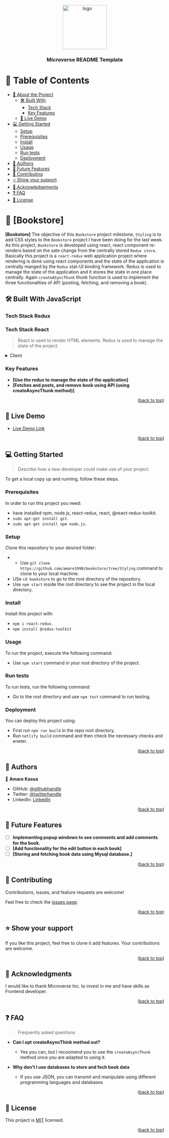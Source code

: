<a name="readme-top"></a>

<div align="center">

  <img src="murple_logo.png" alt="logo" width="140"  height="auto" />
  <br/>

  <h3><b>Microverse README Template</b></h3>

</div>


# 📗 Table of Contents

- [📖 About the Project](#about-project)
  - [🛠 Built With](#built-with)
    - [Tech Stack](#tech-stack)
    - [Key Features](#key-features)
  - [🚀 Live Demo](#live-demo)
- [💻 Getting Started](#getting-started)
  - [Setup](#setup)
  - [Prerequisites](#prerequisites)
  - [Install](#install)
  - [Usage](#usage)
  - [Run tests](#run-tests)
  - [Deployment](#triangular_flag_on_post-deployment)
- [👥 Authors](#authors)
- [🔭 Future Features](#future-features)
- [🤝 Contributing](#contributing)
- [⭐️ Show your support](#support)
- [🙏 Acknowledgements](#acknowledgements)
- [❓ FAQ](#faq)
- [📝 License](#license)


# 📖 [Bookstore] <a name="about-project"></a>

**[Bookstore]** 
The objective of this `Bookstore` project milestone, `Styling` is to add CSS styles to the `Bookstore` project I have been doing for the last week. As this project, `Bookstore` is developed using react, react component re-renders based on the sate change from the centrally stored `Redux store`. Basically this project is a `react-redux` web application project where rendering is done using react components and the state of the application is centrally manged by the `Redux` stat-UI binding framework. Redux is used to manage the state of the application and it stores the state in one place centrally. Again `createASyncThunk` thunk function is used to implement the three functionalities of API (posting, fetching, and removing a book).


## 🛠 Built With <a name="built-with">JavaScript</a>

### Tech Stack <a name="tech-stack">Redux</a>
### Tech Stack <a name="tech-stack">React</a>

> React is used to render HTML elements.
> Redux is used to manage the state of the project.

<details>
  <summary>Client</summary>
  <ul>
    <li><a href="https://reactjs.org/">React.js</a></li>
     <li><a href="https://redux.js.org">Redux</a></li>
  </ul>
</details>


### Key Features <a name="key-features"></a>

- **[Use the redux to manage the state of the application]**
- **[Fetches and posts, and remove book using API (using createAsyncThunk method)]**

<p align="right">(<a href="#readme-top">back to top</a>)</p>


## 🚀 Live Demo <a name="live-demo"></a>

- [Live Demo Link](https://amare1990.github.io/bookstore/)

<p align="right">(<a href="#readme-top">back to top</a>)</p>


## 💻 Getting Started <a name="getting-started"></a>

> Describe how a new developer could make use of your project.

To get a local copy up and running, follow these steps.


### Prerequisites

In order to run this project you need:

- have installed npm, node.js, react-redux, react, @react-redux-toolkit. 
- `sudo apt-get install git`.
- `sudo apt-get install npm node.js`.

### Setup

Clone this repository to your desired folder:

- - Use `git clone https://github.com/amare1990/bookstore/tree/Styling` command to clone to your local machine.
- USe `cd bookstore` to go to the root directory of the repository.
- Use `npm start` inside the root directory to see the project in the local directory.

### Install

Install this project with:
- `npm i react-redux`.
- `npm install @redux-toolkit`

### Usage

To run the project, execute the following command:

- Use `npm start` command in your root directory of the project.

### Run tests

To run tests, run the following command:

- Go to the root directory and use `npm test` command to run testing.

### Deployment

You can deploy this project using:

- First run `npm run build` in the repo root directory.
- Run `netlify build` command and then check the necessary checks and eneter.

<p align="right">(<a href="#readme-top">back to top</a>)</p>


## 👥 Authors <a name="authors"></a>


👤 **Amare Kassa**

- GitHub: [@githubhandle](https://github.com/amare1990)
- Twitter: [@twitterhandle](https://twitter.com/@amaremek)
- LinkedIn: [LinkedIn](https://linkedin.com/in/amare-kassa-90)


<p align="right">(<a href="#readme-top">back to top</a>)</p>


## 🔭 Future Features <a name="future-features"></a>

- [ ] **Implementing popup windows to see comments and add comments for the book.**
- [ ] **[Add functionality for the edit button in each book]**
- [ ] **[Storing and fetching book data using Mysql database.]**

<p align="right">(<a href="#readme-top">back to top</a>)</p>


## 🤝 Contributing <a name="contributing"></a>

Contributions, issues, and feature requests are welcome!

Feel free to check the [issues page](https://github.com/amare1990/bookstore/issues).

<p align="right">(<a href="#readme-top">back to top</a>)</p>


## ⭐️ Show your support <a name="support"></a>


If you like this project, feel free to clone it add features. Your contributions are welcome.

<p align="right">(<a href="#readme-top">back to top</a>)</p>

## 🙏 Acknowledgments <a name="acknowledgements"></a>


I would like to thank Microverse Inc. to invest in me and have skills as Frontend developer.

<p align="right">(<a href="#readme-top">back to top</a>)</p>


## ❓ FAQ <a name="faq"></a>

> Frequently asked questions

- **Can I opt createAsyncThink method out?**

  - Yes you can, but I recoomend you to use the `createAsyncThunk` method once you are adapted to using it.

- **Why don't I use databases to store and fech book data**

  - If you use JSON, you can transmit and manipulate using different programming languages and databases

<p align="right">(<a href="#readme-top">back to top</a>)</p>


## 📝 License <a name="license"></a>

This project is [MIT](https://github.com/amare1990/bookstore/.LICENSE) licensed.

<p align="right">(<a href="#readme-top">back to top</a>)</p>
